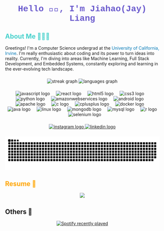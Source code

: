 <h1 align="center" style="color: #6a5acd; font-family: 'Courier New', Courier, monospace;">Hello 👋🏼, I'm Jiahao(Jay) Liang</h1>

###
<h2 align="left" style="color: #48d1cc;">About Me 👨🏼‍💻</h2>
<p align="left">
  Greetings! I'm a Computer Science undergrad at the 
  <a href="https://uci.edu/" style="text-decoration: none; color: #0077B5;">University of California, Irvine</a>. 
  I'm really enthusiastic about coding and its power to turn ideas into reality. Currently, I'm diving into areas like 
  Machine Learning, Full Stack Development, and Embedded Systems, constantly exploring and learning in the ever-evolving tech landscape.
</p>

###

<div align="center">
  <img src="https://streak-stats.demolab.com?user=notsojay&locale=en&mode=daily&theme=dracula&hide_border=false&border_radius=5" height="150" alt="streak graph"  />
  <img src="https://github-readme-stats.vercel.app/api/top-langs?username=notsojay&locale=en&hide_title=false&layout=compact&card_width=320&langs_count=5&theme=dracula&hide_border=false" height="150" alt="languages graph"  />
</div>

###

<div align="center">
  <img src="https://cdn.jsdelivr.net/gh/devicons/devicon/icons/javascript/javascript-original.svg" height="30" alt="javascript logo"  />
  <img width="12" />
  <img src="https://cdn.jsdelivr.net/gh/devicons/devicon/icons/react/react-original.svg" height="30" alt="react logo"  />
  <img width="12" />
  <img src="https://cdn.jsdelivr.net/gh/devicons/devicon/icons/html5/html5-original.svg" height="30" alt="html5 logo"  />
  <img width="12" />
  <img src="https://cdn.jsdelivr.net/gh/devicons/devicon/icons/css3/css3-original.svg" height="30" alt="css3 logo"  />
  <img width="12" />
  <img src="https://cdn.jsdelivr.net/gh/devicons/devicon/icons/python/python-original.svg" height="30" alt="python logo"  />
  <img width="12" />
  <img src="https://cdn.jsdelivr.net/gh/devicons/devicon/icons/amazonwebservices/amazonwebservices-original.svg" height="30" alt="amazonwebservices logo"  />
  <img width="12" />
  <img src="https://cdn.jsdelivr.net/gh/devicons/devicon/icons/android/android-original.svg" height="30" alt="android logo"  />
  <img width="12" />
  <img src="https://cdn.jsdelivr.net/gh/devicons/devicon/icons/apache/apache-original.svg" height="30" alt="apache logo"  />
  <img width="12" />
  <img src="https://cdn.jsdelivr.net/gh/devicons/devicon/icons/c/c-original.svg" height="30" alt="c logo"  />
  <img width="12" />
  <img src="https://cdn.jsdelivr.net/gh/devicons/devicon/icons/cplusplus/cplusplus-original.svg" height="30" alt="cplusplus logo"  />
  <img width="12" />
  <img src="https://cdn.jsdelivr.net/gh/devicons/devicon/icons/docker/docker-original.svg" height="30" alt="docker logo"  />
  <img width="12" />
  <img src="https://cdn.jsdelivr.net/gh/devicons/devicon/icons/java/java-original.svg" height="30" alt="java logo"  />
  <img width="12" />
  <img src="https://cdn.jsdelivr.net/gh/devicons/devicon/icons/linux/linux-original.svg" height="30" alt="linux logo"  />
  <img width="12" />
  <img src="https://cdn.jsdelivr.net/gh/devicons/devicon/icons/mongodb/mongodb-original.svg" height="30" alt="mongodb logo"  />
  <img width="12" />
  <img src="https://cdn.jsdelivr.net/gh/devicons/devicon/icons/mysql/mysql-original.svg" height="30" alt="mysql logo"  />
  <img width="12" />
  <img src="https://cdn.jsdelivr.net/gh/devicons/devicon/icons/r/r-original.svg" height="30" alt="r logo"  />
  <img width="12" />
  <img src="https://cdn.jsdelivr.net/gh/devicons/devicon/icons/selenium/selenium-original.svg" height="30" alt="selenium logo"  />
</div>

###

<div align="center">
  <a href="https://www.instagram.com/notsojay/" target="_blank">
    <img src="https://img.shields.io/static/v1?message=Instagram&logo=instagram&label=&color=E4405F&logoColor=white&labelColor=&style=for-the-badge" height="33" alt="instagram logo"  />
  </a>
  <a href="https://www.linkedin.com/in/jiahao-liang-notsojay" target="_blank">
    <img src="https://img.shields.io/static/v1?message=LinkedIn&logo=linkedin&label=&color=0077B5&logoColor=white&labelColor=&style=for-the-badge" height="33" alt="linkedin logo"  />
  </a>
</div>

###

<img src="https://raw.githubusercontent.com/notsojay/notsojay/output/snake.svg" alt="Snake animation" />

###

<h2 align="left" style="color: #ffa500;">Resume 📝</h2>
<div align="center">
  <img height="1200" src="https://ucca2f958ae94926b8b0bda31dc5.previews.dropboxusercontent.com/p/thumb/ACLOArRudchvxV8YDH8LEGvrygUIWMhMg4hLFPWlG5On5iduzpSMB8vZOHG01lMzo1qPI3zDkAYoxP-IqftYbOu3j1mWoWAjFurQfUgwkLpqwVSSL1Dd_4_Ht7Tl87hAP-KexPwF6yc4Tws2xU9CKq8DdlB7-bDpGV_WIZ-iQeJJGZzfqAPG99WX5iu9DKl9fwqkbY0LNL104Ms7he6geVgZ1mMsKw4QqAQz6YbIytne2uUFilsS74EqwERGad_gYPApV7JAYsnQr95BNsHPkcHfRbLFfTY_dTNbJ_3om3aKc51u3pe0LYSozsts6zrCgDesjZN9THEnVjrvw66y7vPHfxZx8qdilnZ2SNvyFWQgCvJhDV6ZNmSlg9ft_sqKHWo/p.jpeg"  />
</div>

###

<h2 align="left">Others 🧩</h2>
<div align="center">
  <a href="https://open.spotify.com/user/22v4koe3wplpqx46jjod2stea">
    <img src="https://spotify-recently-played-readme.vercel.app/api?user=22v4koe3wplpqx46jjod2stea&count=5&unique=true" alt="Spotify recently played"  />
  </a>
</div>

###
